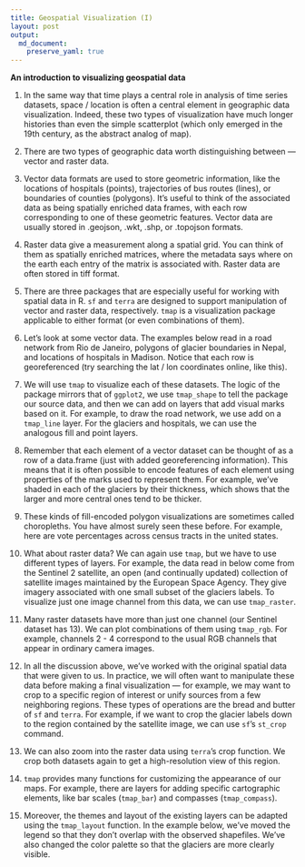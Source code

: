 ```yaml
---
title: Geospatial Visualization (I)
layout: post
output: 
  md_document:
    preserve_yaml: true
---
```


**An introduction to visualizing geospatial data**

1.  In the same way that time plays a central role in analysis of time
    series datasets, space / location is often a central element in
    geographic data visualization. Indeed, these two types of
    visualization have much longer histories than even the simple
    scatterplot (which only emerged in the 19th century, as the abstract
    analog of map).

2.  There are two types of geographic data worth distinguishing between
    — vector and raster data.

3.  Vector data formats are used to store geometric information, like
    the locations of hospitals (points), trajectories of bus routes
    (lines), or boundaries of counties (polygons). It’s useful to think
    of the associated data as being spatially enriched data frames, with
    each row corresponding to one of these geometric features. Vector
    data are usually stored in .geojson, .wkt, .shp, or .topojson
    formats.

4.  Raster data give a measurement along a spatial grid. You can think
    of them as spatially enriched matrices, where the metadata says
    where on the earth each entry of the matrix is associated with.
    Raster data are often stored in tiff format.

5.  There are three packages that are especially useful for working with
    spatial data in R. `sf` and `terra` are designed to support
    manipulation of vector and raster data, respectively. `tmap` is a
    visualization package applicable to either format (or even
    combinations of them).

6.  Let’s look at some vector data. The examples below read in a road
    network from Rio de Janeiro, polygons of glacier boundaries in
    Nepal, and locations of hospitals in Madison. Notice that each row
    is georeferenced (try searching the lat / lon coordinates online,
    like this).

7.  We will use `tmap` to visualize each of these datasets. The logic of
    the package mirrors that of `ggplot2`, we use `tmap_shape` to tell
    the package our source data, and then we can add on layers that add
    visual marks based on it. For example, to draw the road network, we
    use add on a `tmap_line` layer. For the glaciers and hospitals, we
    can use the analogous fill and point layers.

8.  Remember that each element of a vector dataset can be thought of as
    a row of a data.frame (just with added georeferencing information).
    This means that it is often possible to encode features of each
    element using properties of the marks used to represent them. For
    example, we’ve shaded in each of the glaciers by their thickness,
    which shows that the larger and more central ones tend to be
    thicker.

9.  These kinds of fill-encoded polygon visualizations are sometimes
    called choropleths. You have almost surely seen these before. For
    example, here are vote percentages across census tracts in the
    united states.

10. What about raster data? We can again use `tmap`, but we have to use
    different types of layers. For example, the data read in below come
    from the Sentinel 2 satellite, an open (and continually updated)
    collection of satellite images maintained by the European Space
    Agency. They give imagery associated with one small subset of the
    glaciers labels. To visualize just one image channel from this data,
    we can use `tmap_raster`.

11. Many raster datasets have more than just one channel (our Sentinel
    dataset has 13). We can plot combinations of them using `tmap_rgb`.
    For example, channels 2 - 4 correspond to the usual RGB channels
    that appear in ordinary camera images.

12. In all the discussion above, we’ve worked with the original spatial
    data that were given to us. In practice, we will often want to
    manipulate these data before making a final visualization — for
    example, we may want to crop to a specific region of interest or
    unify sources from a few neighboring regions. These types of
    operations are the bread and butter of `sf` and `terra`. For
    example, if we want to crop the glacier labels down to the region
    contained by the satellite image, we can use `sf`’s `st_crop`
    command.

13. We can also zoom into the raster data using `terra`’s crop function.
    We crop both datasets again to get a high-resolution view of this
    region.

14. `tmap` provides many functions for customizing the appearance of our
    maps. For example, there are layers for adding specific cartographic
    elements, like bar scales (`tmap_bar`) and compasses
    (`tmap_compass`).

15. Moreover, the themes and layout of the existing layers can be
    adapted using the `tmap_layout` function. In the example below,
    we’ve moved the legend so that they don’t overlap with the observed
    shapefiles. We’ve also changed the color palette so that the
    glaciers are more clearly visible.
